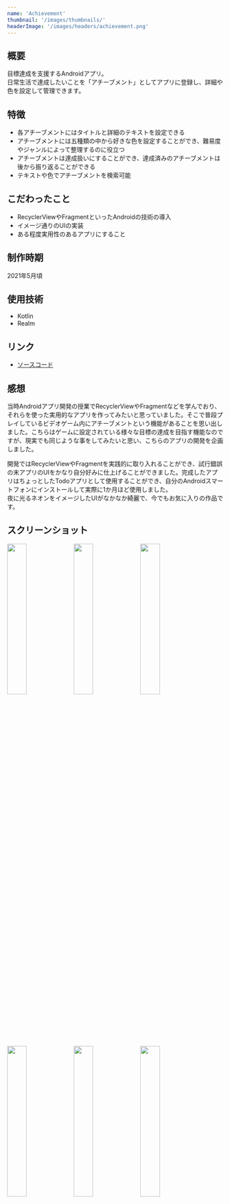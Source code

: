 ```yaml
---
name: 'Achievement'
thumbnail: '/images/thumbnails/'
headerImage: '/images/headers/achievement.png'
---
```


## 概要
目標達成を支援するAndroidアプリ。  
日常生活で達成したいことを「アチーブメント」としてアプリに登録し、詳細や色を設定して管理できます。

## 特徴
- 各アチーブメントにはタイトルと詳細のテキストを設定できる
- アチーブメントには五種類の中から好きな色を設定することができ、難易度やジャンルによって整理するのに役立つ
- アチーブメントは達成扱いにすることができ、達成済みのアチーブメントは後から振り返ることができる
- テキストや色でアチーブメントを検索可能

## こだわったこと
- RecyclerViewやFragmentといったAndroidの技術の導入
- イメージ通りのUIの実装
- ある程度実用性のあるアプリにすること

## 制作時期
2021年5月頃

## 使用技術
- Kotlin
- Realm

## リンク
- [ソースコード](https://github.com/Yu357/Achievement)

## 感想
当時Androidアプリ開発の授業でRecyclerViewやFragmentなどを学んでおり、それらを使った実用的なアプリを作ってみたいと思っていました。そこで普段プレイしているビデオゲーム内にアチーブメントという機能があることを思い出しました。こちらはゲームに設定されている様々な目標の達成を目指す機能なのですが、現実でも同じような事をしてみたいと思い、こちらのアプリの開発を企画しました。

開発ではRecyclerViewやFragmentを実践的に取り入れることができ、試行錯誤の末アプリのUIをかなり自分好みに仕上げることができました。完成したアプリはちょっとしたTodoアプリとして使用することができ、自分のAndroidスマートフォンにインストールして実際に1か月ほど使用しました。  
夜に光るネオンをイメージしたUIがなかなか綺麗で、今でもお気に入りの作品です。

## スクリーンショット
<div>
  <img style="width: 30%;" src="https://user-images.githubusercontent.com/65577595/207323672-d61a2845-59d6-4855-a588-eaedbc6ae750.png"/>
  <img style="width: 30%;" src="https://user-images.githubusercontent.com/65577595/207325265-2b082e27-2fc9-4e5d-bc91-3bc4f4cdb3c2.png"/>
  <img style="width: 30%;" src="https://user-images.githubusercontent.com/65577595/207325272-67c44dd6-8ed0-4111-b4e5-39c458e79edb.png"/>
  <img style="width: 30%;" src="https://user-images.githubusercontent.com/65577595/207323684-c6825e7f-7b97-4bdf-add0-91986147d5c1.png"/>
  <img style="width: 30%;" src="https://user-images.githubusercontent.com/65577595/207323687-a8e8d1ff-616b-40ca-9243-67c6af2b5384.png"/>
  <img style="width: 30%;" src="https://user-images.githubusercontent.com/65577595/207325273-55fc1ffd-b81b-492c-a888-188f1d1c610a.png"/>
</div>